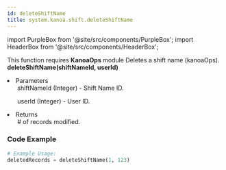 ```yaml
---
id: deleteShiftName
title: system.kanoa.shift.deleteShiftName
---
```


import PurpleBox from '@site/src/components/PurpleBox';
import HeaderBox from '@site/src/components/HeaderBox';

<PurpleBox>This function requires <b>KanoaOps</b> module</PurpleBox>
<HeaderBox header="Description">Deletes a shift name (kanoaOps).</HeaderBox>
<HeaderBox header="Syntax">
    <b>deleteShiftName(shiftNameId, userId)</b>
    <li>Parameters <br />
        <ul>shiftNameId (Integer) - Shift Name ID.</ul>
        <ul>userId (Integer) - User ID.</ul>
    </li>
    <li>Returns <br />
        <ul># of records modified.</ul>
    </li>
</HeaderBox>

### Code Example

```python
# Example Usage:
deletedRecords = deleteShiftName(1, 123)